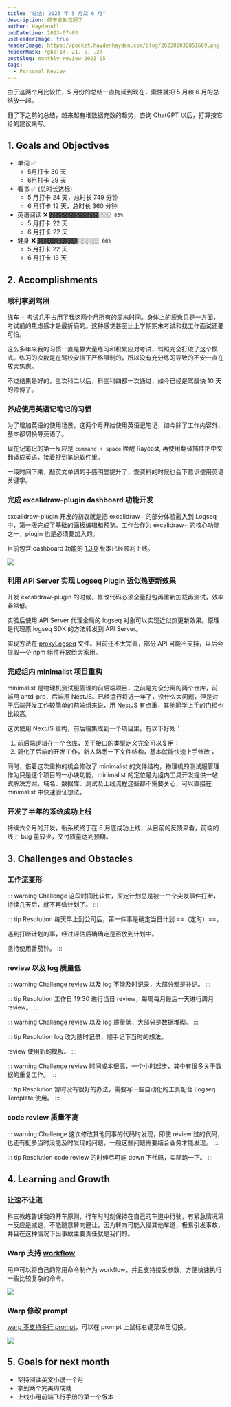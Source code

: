 ```yaml
---
title: "总结: 2023 年 5 月及 6 月"
description: 终于拿到驾照了
author: Haydenull
pubDatetime: 2023-07-03
useHeaderImage: true
headerImage: https://pocket.haydenhayden.com/blog/202302030851669.png
headerMask: rgba(14, 21, 5, .2)
postSlug: monthly-review-2023-05
tags:
  - Personal Review
---
```


由于这两个月比较忙，5 月份的总结一直拖延到现在，索性就把 5 月和 6 月的总结放一起。

翻了下之前的总结，越来越有堆数据充数的趋势，咨询 ChatGPT 以后，打算按它给的建议来写。

## 1. Goals and Objectives

- 单词 ✅
  - 5月打卡 30 天
  - 6月打卡 29 天
- 看书 ✅ (总时长达标)
  - 5 月打卡 24 天，总时长 749 分钟
  - 6 月打卡 12 天，总时长 360 分钟
- 英语阅读 ❌ `▓▓▓▓▓▓▓▓▓▓▓▓▓▓▓▓░░░░ 83%`
  - 5 月打卡 22 天
  - 6 月打卡 22 天
- 健身 ❌ `▓▓▓▓▓▓▓▓▓▓▓▓▓░░░░░░░ 66%`
  - 5 月打卡 22 天
  - 6 月打卡 13 天

## 2. Accomplishments

### 顺利拿到驾照

练车 + 考试几乎占用了我这两个月所有的周末时间。身体上的疲惫只是一方面，考试前的焦虑感才是最折磨的。这种感觉甚至比上学期期末考试和找工作面试还要可怕。

这么多年来我的习惯一直是靠大量练习和积累应对考试，驾照完全打破了这个模式。练习的次数是在驾校安排下严格限制的，所以没有充分练习导致的不安一直在放大焦虑。

不过结果是好的，三次科二以后，科三科四都一次通过，如今已经是驾龄快 10 天的师傅了。

### 养成使用英语记笔记的习惯

为了增加英语的使用场景，这两个月开始使用英语记笔记，如今除了工作内容外，基本都切换导英语了。

现在记笔记的第一反应是 `command + space` 唤醒 Raycast, 再使用翻译插件把中文翻译成英语，接着抄到笔记软件里。

一段时间下来，敲英文单词的手感明显提升了，查资料的时候也会下意识使用英语关键字。

### 完成 excalidraw-plugin dashboard 功能开发

excalidraw-plugin 开发的初衷就是把 excalidraw+ 的部分体验融入到 Logseq 中，第一版完成了基础的画板编辑和预览。工作台作为 excalidraw+ 的核心功能之一，plugin 也是必须要加入的。

目前包含 dashboard 功能的 [1.3.0](https://github.com/haydenull/logseq-plugin-excalidraw/releases/tag/v1.3.0) 版本已经顺利上线。

![](https://pocket.haydenhayden.com/blog/202307061313963.png)

### 利用 API Server 实现 Logseq Plugin 近似热更新效果

开发 excalidraw-plugin 的时候，修改代码必须全量打包再重新加载再测试，效率非常低。

实验后使用 API Server 代理全局的 logseq 对象可以实现近似热更新效果。原理是代理原 logseq SDK 的方法转发到 API Server。

实现方法在 [proxyLogseq](https://github.com/haydenull/logseq-plugin-excalidraw/blob/0c90e8654a8d549aa22fe9e7d9f0209eb12686d2/src/lib/logseqProxy.ts#L52) 文件。目前还不太完善，部分 API 可能不支持，以后会提取一个 npm 组件开放给大家用。

### 完成组内 minimalist 项目重构

minimalist 是物理机测试服管理的前后端项目，之前是完全分离的两个仓库，前端用 antd-pro，后端用 NestJS。已经运行将近一年了，没什么大问题，但是对于后端开发工作较简单的前端组来说，用 NestJS 有点重，其他同学上手的门槛也比较高。

这次使用 NextJS 重构，前后端集成到一个项目里。有以下好处：

1. 前后端逻辑在一个仓库，关于接口的类型定义完全可以复用；
2. 简化了后端的开发工作，新人熟悉一下文件结构，基本就能快速上手修改；

同时，借着这次重构的机会修改了 minimalist 的文件结构，物理机的测试服管理作为只是这个项目的一小块功能，minimalist 的定位是为组内工具开发提供一站式解决方案。域名、数据库、测试及上线流程这些都不需要关心，可以直接在 minimalist 中快速验证想法。

### 开发了半年的系统成功上线

持续六个月的开发，新系统终于在 6 月底成功上线，从目前的反馈来看，前端的线上 bug 量较少，交付质量达到预期。

## 3. Challenges and Obstacles

### 工作流变形

::: warning Challenge
这段时间比较忙，原定计划总是被一个个突发事件打断，持续几天后，就不再做计划了。
:::

::: tip Resolution
每天早上到公司后，第一件事是确定当日计划 ==（定时）==。

遇到打断计划的事，经过评估后确确定是否放到计划中。

坚持使用番茄钟。
:::

### review 以及 log 质量低

::: warning Challenge
review 以及 log 不能及时记录，大部分都是补记。
:::

::: tip Resolution
工作日 19:30 进行当日 review，每周每月最后一天进行周月 review。
:::

::: warning Challenge
review 以及 log 质量低，大部分是数据堆砌。
:::

::: tip Resolution
log 改为随时记录，顺手记下当时的想法。

review 使用新的模板。
:::

::: warning Challenge
review 时间成本很高，一个小时起步，其中有很多关于数据的重复工作。
:::

::: tip Resolution
暂时没有很好的办法，需要写一些自动化的工具配合 Logseq Template 使用。
:::

### code review 质量不高

::: warning Challenge
这次修改其他同事的代码时发现，即使 review 过的代码，也还有挺多当时没能及时发现的问题，一般这些问题需要结合业务才能发现。
:::

::: tip Resolution
code review 的时候尽可能 down 下代码，实际跑一下。
:::

## 4. Learning and Growth

### 让速不让道

科三教练告诉我的开车原则，行车时时刻保持在自己的车道中行驶，有紧急情况第一反应是减速，不能随意转向避让，因为转向可能入侵其他车道，极易引发事故，并且在这种情况下出事故主要责任就是我们的。

### Warp 支持 [workflow](https://docs.warp.dev/features/warp-drive/workflows)

用户可以将自己的常用命令制作为 workflow，并且支持接受参数，方便快速执行一些比较复杂的命令。

![](https://pocket.haydenhayden.com/blog/202307061510670.png)

### Warp 修改 prompt

[warp 不支持多行 prompt](https://docs.warp.dev/features/prompt#multi-line-and-right-sided-prompts)，可以在 prompt 上鼠标右键菜单里切换。

![](https://pocket.haydenhayden.com/blog/202307061513825.png)

## 5. Goals for next month

- 坚持阅读英文小说一个月
- 拿到两个完美周成就
- 上线小组前端飞行手册的第一个版本
